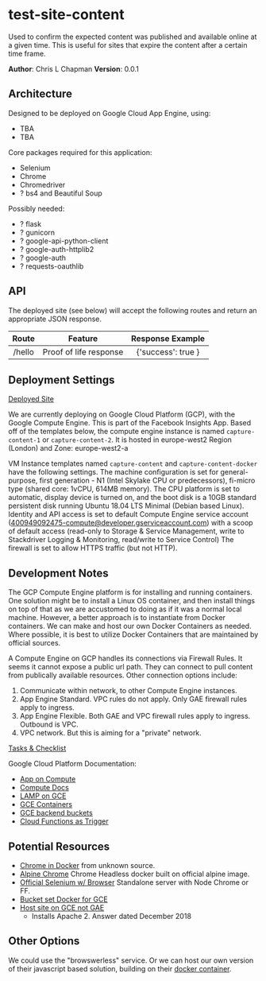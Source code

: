 # test-site-content

Used to confirm the expected content was published and available online at a given time. This is useful for sites that expire the content after a certain time frame.

**Author**: Chris L Chapman
**Version**: 0.0.1

## Architecture

Designed to be deployed on Google Cloud App Engine, using:

- TBA
- TBA

Core packages required for this application:

- Selenium
- Chrome
- Chromedriver
- ? bs4 and Beautiful Soup

Possibly needed:

- ? flask
- ? gunicorn
- ? google-api-python-client
- ? google-auth-httplib2
- ? google-auth
- ? requests-oauthlib

## API

The deployed site (see below) will accept the following routes and return an appropriate JSON response.

| Route              | Feature                                      | Response Example
|:------------------:|:--------------------------------------------:|:------------------:|
| /hello             | Proof of life response                       | {'success': true } |

## Deployment Settings

[Deployed Site](https://www.bacchusinfluencerplatform.com)

We are currently deploying on Google Cloud Platform (GCP), with the Google Compute Engine. This is part of the Facebook Insights App. Based off of the templates below, the compute engine instance is named `capture-content-1` or `capture-content-2`. It is hosted in europe-west2 Region (London) and Zone: europe-west2-a

VM Instance templates named `capture-content` and `capture-content-docker` have the following settings. The machine configuration is set for general-purpose, first generation - N1 (Intel Skylake CPU or predecessors), fi-micro type (shared core: 1vCPU, 614MB memory). The CPU platform is set to automatic, display device is turned on, and the boot disk is a 10GB standard persistent disk running Ubuntu 18.04 LTS Minimal (Debian based Linux). Identity and API access is set to default Compute Engine service account (400949092475-compute@developer.gserviceaccount.com) with a scoop of default access (read-only to Storage & Service Management, write to Stackdriver Logging & Monitoring, read/write to Service Control) The firewall is set to allow HTTPS traffic (but not HTTP).

## Development Notes

The GCP Compute Engine platform is for installing and running containers. One solution might be to install a Linux OS container, and then install things on top of that as we are accustomed to doing as if it was a normal local machine. However, a better approach is to instantiate from Docker containers. We can make and host our own Docker Containers as needed. Where possible, it is best to utilize Docker Containers that are maintained by official sources.

A Compute Engine on GCP handles its connections via Firewall Rules. It seems it cannot expose a public url path. They can connect to pull content from publically available resources. Other connection options include:

1) Communicate within network, to other Compute Engine instances.
2) App Engine Standard. VPC rules do not apply. Only GAE firewall rules apply to ingress.
3) App Engine Flexible. Both GAE and VPC firewall rules apply to ingress. Outbound is VPC.
4) VPC network. But this is aiming for a "private" network.

[Tasks & Checklist](./checklist.md)

Google Cloud Platform Documentation:

- [App on Compute](https://cloud.google.com/python/tutorials/getting-started-on-compute-engine)
- [Compute Docs](https://cloud.google.com/compute/docs)
- [LAMP on GCE](https://cloud.google.com/community/tutorials/setting-up-lamp#setting-up-dns)
- [GCE Containers](https://cloud.google.com/compute/docs/containers/deploying-containers)
- [GCE backend buckets](https://cloud.google.com/sdk/gcloud/reference/compute/backend-buckets)
- [Cloud Functions as Trigger](https://cloud.google.com/functions/docs/how-to)

## Potential Resources

- [Chrome in Docker](https://github.com/c0b/chrome-in-docker) from unknown source.
- [Alpine Chrome](https://github.com/Zenika/alpine-chrome) Chrome Headless docker built on official alpine image.
- [Official Selenium w/ Browser](https://github.com/SeleniumHQ/docker-selenium) Standalone server with Node Chrome or FF.
- [Bucket set Docker for GCE](https://github.com/spinnaker/rosco/wiki/Run-Docker-on-a-GCE-Container-optimized-VM)
- [Host site on GCE not GAE](https://www.quora.com/How-do-I-host-my-site-on-Google-Compute-Engine)
  - Installs Apache 2. Answer dated December 2018

## Other Options

We could use the "browswerless" service. Or we can host our own version of their javascript based solution, building on their [docker container](https://hub.docker.com/r/browserless/chrome).
